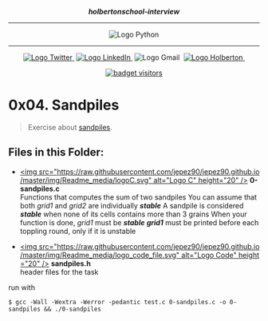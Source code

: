 <div align=center>

***holbertonschool-interview***
<hr />
 <img src="https://www.python.org/static/community_logos/python-logo-generic.svg" alt="Logo Python" style="max-width:80%;">
 <hr />
<a href="https://twitter.com/Jepez90"><img src="https://img.shields.io/twitter/url?label=%40Jepez90&style=social&url=https%3A%2F%2Ftwitter.com%2FJepez90" alt="Logo Twitter">&nbsp;</a>
<a href="https://www.linkedin.com/in/jepez90/"><img src="https://img.shields.io/badge/jepez90-%230077B5.svg?&logo=linkedin&logoColor=white" alt="Logo LinkedIn">&nbsp;</a>
<img src="https://img.shields.io/badge/jepez90-white?style=flat&logo=gmail" alt="Logo Gmail">&nbsp;
<a href="https://twitter.com/HolbertonCOL"><img src="https://img.shields.io/badge/Holberton_School-red" alt="Logo Holberton">&nbsp;</a>

<a href="https://github.com/jepez90"><img src="https://visitor-badge.glitch.me/badge?page_id=jepez90.MachineLearning.0x04sandpiles&" alt="badget visitors"></a>
</div>

# 0x04. Sandpiles

> Exercise about [sandpiles](https://www.youtube.com/watch?v=1MtEUErz7Gg).

## Files in this Folder:

* <a href='0-sandpiles.c'><img src="https://raw.githubusercontent.com/jepez90/jepez90.github.io/master/img/Readme_media/logoC.svg" alt="Logo C" height="20" /> **0-sandpiles.c**</a><br />
Functions that computes the sum of two sandpiles
You can assume that both *grid1* and *grid2* are individually ***stable***
A sandpile is considered ***stable*** when none of its cells contains more than 3 grains
When your function is done, *grid1* must be ***stable***
***grid1*** must be printed before each toppling round, only if it is unstable

* <a href='sandpiles.h'><img src="https://raw.githubusercontent.com/jepez90/jepez90.github.io/master/img/Readme_media/logo_code_file.svg" alt="Logo Code" height="20" /> **sandpiles.h**</a><br />
header files for the task


run with 
```shell
$ gcc -Wall -Wextra -Werror -pedantic test.c 0-sandpiles.c -o 0-sandpiles && ./0-sandpiles
```

